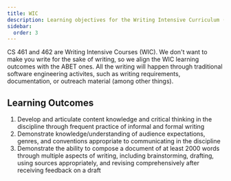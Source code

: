 ```yaml
---
title: WIC
description: Learning objectives for the Writing Intensive Curriculum (WIC)
sidebar:
  order: 3
---
```


CS 461 and 462 are Writing Intensive Courses (WIC). We don't want to make you write for the sake of writing, so we align the WIC learning outcomes with the ABET ones. All the writing will happen through traditional software engineering activites, such as writing requirements, documentation, or outreach material (among other things).

## Learning Outcomes

1. Develop and articulate content knowledge and critical thinking in the discipline through frequent practice of informal and formal writing
2. Demonstrate knowledge/understanding of audience expectations, genres, and conventions appropriate to communicating in the discipline
3. Demonstrate the ability to compose a document of at least 2000 words through multiple aspects of writing, including brainstorming, drafting, using sources appropriately, and revising comprehensively after receiving feedback on a draft
